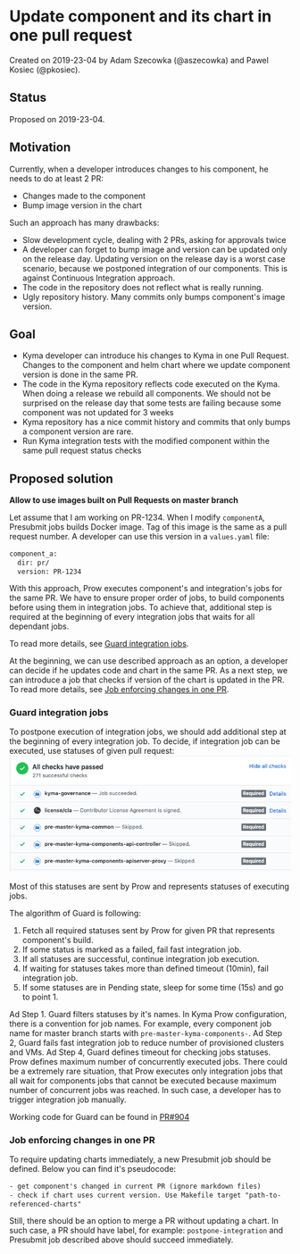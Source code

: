 # Update component and its chart in one pull request

Created on 2019-23-04 by Adam Szecowka (@aszecowka) and Pawel Kosiec (@pkosiec). 

## Status
Proposed on 2019-23-04.

## Motivation
Currently, when a developer introduces changes to his component, he needs to do at least 2 PR:

- Changes made to the component
- Bump image version in the chart

Such an approach has many drawbacks:

- Slow development cycle, dealing with 2 PRs, asking for approvals twice
- A developer can forget to bump image and version can be updated only on the release day. Updating version on the release day is 
a worst case scenario, because we postponed integration of our components. This is against Continuous Integration approach.
- The code in the repository does not reflect what is really running.
- Ugly repository history. Many commits only bumps component's image version.

## Goal
- Kyma developer can introduce his changes to Kyma in one Pull Request. Changes to the component and helm chart where we update component version is done in the same PR.
- The code in the Kyma repository reflects code executed on the Kyma.
When doing a release we rebuild all components. We should not be surprised on the release day that some tests are failing because some component was not updated for 3 weeks
- Kyma repository has a nice commit history and commits that only bumps a component version are rare.
- Run Kyma integration tests with the modified component within the same pull request status checks


## Proposed solution

**Allow to use images built on Pull Requests on master branch**

Let assume that I am working on PR-1234. When I modify `componentA`, Presubmit jobs builds Docker image. 
Tag of this image is the same as a pull request number.
A developer can use this version in a `values.yaml` file:
```
component_a:
  dir: pr/
  version: PR-1234
```

With this approach, Prow executes component's and integration's jobs for the same PR. We have to ensure proper order of jobs,
to build components before using them in integration jobs. To achieve that, additional step is required at the beginning of 
every integration jobs that waits for all dependant jobs.

To read more details, see [Guard integration jobs](#guard-integration-jobs).

At the beginning, we can use described approach as an option, a developer can decide if he updates code and chart in the same PR. 
As a next step, we can introduce a job that checks if version of the chart is updated in the PR. To read more details, 
see [Job enforcing changes in one PR](#job-enforcing-changes-in-one-pr).


### Guard integration jobs
To postpone execution of integration jobs, we should add additional step at the beginning of every integration job.
To decide, if integration job can be executed, use statuses of given pull request:
![](./assets/job-status-checks.png)

Most of this statuses are sent by Prow and represents statuses of executing jobs.

The algorithm of Guard is following:
1. Fetch all required statuses sent by Prow for given PR that represents component's build. 
2. If some status is marked as a failed, fail fast integration job. 
3. If all statuses are successful, continue integration job execution.
4. If waiting for statuses takes more than defined timeout (10min), fail integration job.
5. If some statuses are in Pending state, sleep for some time (15s) and go to point 1.

Ad Step 1. Guard filters statuses by it's names. In Kyma Prow configuration, there is a convention for
job names. For example, every component job name for master branch starts with `pre-master-kyma-components-`.
Ad Step 2, Guard fails fast integration job to reduce number of provisioned clusters and VMs.
Ad Step 4, Guard defines timeout for checking jobs statuses. Prow defines maximum number of concurrently executed jobs. 
There could be a extremely rare situation, that Prow executes only integration jobs that all wait for components jobs that cannot be executed because maximum
number of concurrent jobs was reached. In such case, a developer has to trigger integration job manually. 

Working code for Guard can be found in [PR#904](https://github.com/kyma-project/test-infra/pull/904)

### Job enforcing changes in one PR
To require updating charts immediately, a new Presubmit job should be defined. Below you can find it's pseudocode:
```
- get component's changed in current PR (ignore markdown files)
- check if chart uses current version. Use Makefile target "path-to-referenced-charts"
```
Still, there should be an option to merge a PR without updating a chart. In such case, a PR should have label, for
example: `postpone-integration` and Presubmit job described above should succeed immediately.   
